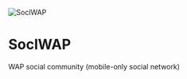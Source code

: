 ![SoclWAP](http://a.fsdn.com/allura/p/soclwap/icon)

# SoclWAP
WAP social community (mobile-only social network)